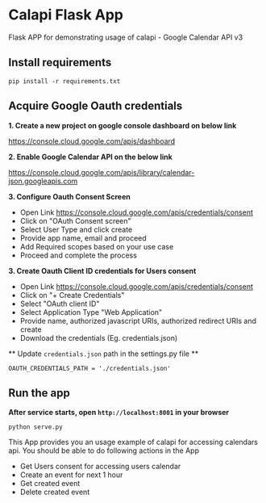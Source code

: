 # Calapi Flask App

Flask APP for demonstrating usage of calapi - Google Calendar API v3


## Install requirements

    pip install -r requirements.txt


## Acquire Google Oauth credentials

**1.  Create a new project on google console dashboard on below link**

https://console.cloud.google.com/apis/dashboard

**2.  Enable Google Calendar API on the below link**

https://console.cloud.google.com/apis/library/calendar-json.googleapis.com

**3.  Configure Oauth Consent Screen**

- Open Link https://console.cloud.google.com/apis/credentials/consent
- Click on "OAuth Consent screen"
- Select User Type and click create
- Provide app name, email and proceed
- Add Required scopes based on your use case
- Proceed and complete the process

**3.  Create Oauth Client ID credentials for Users consent**

- Open Link https://console.cloud.google.com/apis/credentials/consent
- Click on "+ Create Credentials"
- Select "OAuth client ID"
- Select Application Type "Web Application"
- Provide name, authorized javascript URIs, authorized redirect URIs and create
- Download the credentials (Eg. credentials.json)


** Update `credentials.json` path in the settings.py file **

    OAUTH_CREDENTIALS_PATH = './credentials.json'


## Run the app
**After service starts, open `http://localhost:8001` in your browser**

    python serve.py


This App provides you an usage example of calapi for accessing calendars api.
You should be able to do following actions in the App

- Get Users consent for accessing users calendar
- Create an event for next 1 hour
- Get created event
- Delete created event

